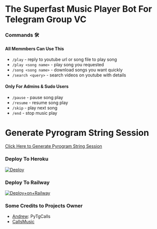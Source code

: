 # The Superfast Music Player Bot For Telegram Group VC


### Commands 🛠
#### All Memmbers Can Use This
- `/play` - reply to youtube url or song file to play song
- `/play <song name>` - play song you requested
- `/song <song name>` - download songs you want quickly
- `/search <query>` - search videos on youtube with details

#### Only For Admins & Sudo Users
- `/pause` - pause song play
- `/resume` - resume song play
- `/skip` - play next song
- `/end` - stop music play


# Generate Pyrogram String Session

[Click Here to Generate Pyrogram String Session](https://replit.com/@AdityaHalder/PyrogramStringSession)


### Deploy To Heroku

[![Deploy](https://www.herokucdn.com/deploy/button.svg)](https://heroku.com/deploy?template=https://github.com/kyawwa/hahao)


### Deploy To Railway

[![Deploy+on+Railway](https://railway.app/button.svg)](https://railway.app/new/template?template=https://github.com/AdityaHalder/MusicPlayer&envs=API_ID,API_HASH,BOT_OWNER,BOT_USERNAME,BOT_TOKEN,BG_IMAGE,DURATION_LIMIT,STRING_SESSION,SUPPORT_GROUP,UPDATES_CHANNEL,SUDO_USERS)


### Some Credits to Projects Owner
- [Andrew](https://github.com/AndrewLaneX): PyTgCalls
- [CallsMusic](https://github.com/CallsMusic/CallsMusic)
